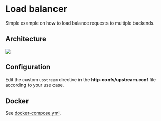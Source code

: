# Load balancer

Simple example on how to load balance requests to multiple backends.

## Architecture

<img src="https://github.com/bunkerity/bunkerized-nginx/blob/dev/examples/load-balancer/architecture.png?raw=true" />

## Configuration

Edit the custom `upstream` directive in the **http-confs/upstream.conf** file according to your use case.

## Docker

See [docker-compose.yml](https://github.com/bunkerity/bunkerized-nginx/blob/master/examples/load-balancer/docker-compose.yml).

